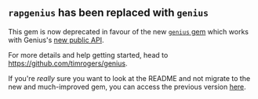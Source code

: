 ## `rapgenius` has been replaced with `genius`

This gem is now deprecated in favour of the new [`genius` gem](https://github.com/timrogers/genius) which works with Genius's [new public API](https://docs.genius.com/).

For more details and help getting started, head to <https://github.com/timrogers/genius>.

If you're *really* sure you want to look at the README and not migrate to the new and much-improved gem, you can access the previous version [here](https://github.com/timrogers/rapgenius/blob/5fcb03cf307078c4aaafc3d564dbda990eb0d155/README.md).
